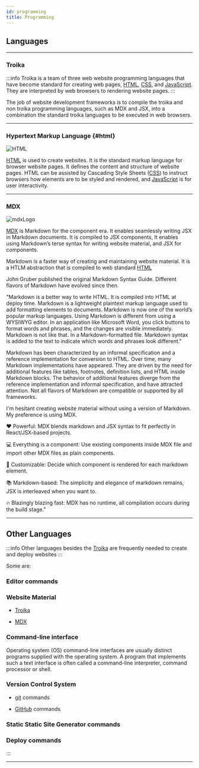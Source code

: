 ```yaml
---
id: programming
title: Programming
---
```


## Languages

---

### Troika 

:::info
Troika is a team of three web website programming languages that have become standard for creating web pages, [HTML](https://developer.mozilla.org/en-US/docs/Web/HTML), [CSS](https://developer.mozilla.org/en-US/docs/Web/CSS), and [JavaScript](https://developer.mozilla.org/en-US/docs/Web/JavaScript).  They are interpreted  by web browsers to rendering website pages.
:::

The job of website development frameworks is to compile the troika and non troika programming languages, such as MDX and JSX, into a combination the standard troika languages to be executed in web browsers.

---

### Hypertext Markup Language {#html}

![HTML](/img/HTML5logo.png)

[HTML](https://developer.mozilla.org/en-US/docs/Web/HTML) is used to create websites. It is the standard markup language for browser website pages. It defines the content and structure of website pages. HTML can be assisted by Cascading Style Sheets ([CSS](https://developer.mozilla.org/en-US/docs/Web/CSS)) to instruct browsers how elements are to be styled and rendered, and [JavaScript](https://developer.mozilla.org/en-US/docs/Web/JavaScript) is for user interactivity.

---


### MDX 

![mdxLogo](/img/mdxLogo.png)

[MDX](https://mdxjs.com/) is Markdown for the component era. It enables seamlessly writing JSX in Markdown documents. It is compiled to JSX components, It enables using Markdown’s terse syntax for writing website material, and JSX for components.

Markdown is a faster way of creating and maintaining website material. It is a HTLM abstraction that is compiled to web standard [HTML](https://developer.mozilla.org/en-US/docs/Web/HTML)

John Gruber published the original Markdown Syntax Guide. Different flavors of Markdown have evolved since then.

"Markdown is a better way to write HTML. It is compiled into HTML at deploy time. Markdown is a lightweight plaintext markup language used to add formatting elements to documents. Markdown is now one of the world’s popular markup languages. Using Markdown is different from using a WYSIWYG editor. In an application like Microsoft Word, you click buttons to format words and phrases, and the changes are visible immediately. Markdown is not like that. In a Markdown-formatted file. Markdown syntax is added to the text to indicate which words and phrases look different."

Markdown has been characterized by an informal specification and a reference implementation for conversion to HTML. Over time, many Markdown implementations have appeared. They are driven by the need for additional features like tables, footnotes, definition lists, and HTML inside Markdown blocks. The behavior of additional features diverge from the reference implementation and informal specification, and have attracted attention. Not all flavors of Markdown are compatible or supported by all frameworks.

I'm hesitant creating website material without using a version of Markdown. My preference is using MDX.

❤️ Powerful: MDX blends markdown and JSX syntax to fit perfectly in React/JSX-based projects.
>
💻 Everything is a component: Use existing components inside MDX file and import other MDX files as plain components.
>
🔧 Customizable: Decide which component is rendered for each markdown element.
>
📚 Markdown-based: The simplicity and elegance of markdown remains, JSX is interleaved when you want to.
>
🔥 Blazingly blazing fast: MDX has no runtime, all compilation occurs during the build stage."

---


## Other Languages

:::info
Other languages besides the [Troika](#troika) are frequently needed to create and deploy websites
:::

Some are:

### Editor commands

### Website Material

- [Troika](programming#troika)

- [MDX](programming#mdx)

### Command-line interface

Operating system (OS) command-line interfaces are usually distinct programs supplied with the operating system. A program that implements such a text interface is often called a command-line interpreter, command processor or shell. 

### Version Control System

- [git](developmenttools#git) commands

- [GitHub](developmenttools#github) commands

### Static Static Site Generator commands

### Deploy commands



:::

---
